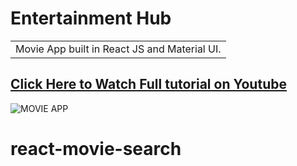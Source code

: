 # Entertainment Hub
<table>
<tr>
<td>
  Movie App built in React JS and Material UI.
</td>
</tr>
</table>

## [Click Here to Watch Full tutorial on Youtube](https://www.youtube.com/watch?v=IQXjO0t4XRM&list=PLKhlp2qtUcSYC7EffnHzD-Ws2xG-j3aYo)

![MOVIE APP](https://user-images.githubusercontent.com/51760520/124705920-1172ac80-df14-11eb-9568-1e91968b1273.png)
# react-movie-search
